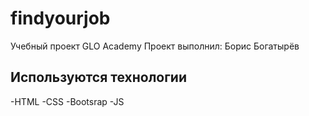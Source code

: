 # findyourjob
Учебный проект GLO Academy
Проект выполнил: Борис Богатырёв
## Используются технологии
-HTML
-CSS
-Bootsrap
-JS
